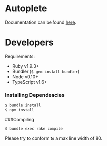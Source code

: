 # Autoplete
Documentation can be found
[here](https://docs.matthin.com/autoplete/current/index.html).

# Developers
Requirements:
* Ruby v1.9.3+
* Bundler (`$ gem install bundler`)
* Node v0.10+
* TypeScript v1.6+

### Installing Dependencies
```bash
$ bundle install
$ npm install
```

###Compiling
```bash
$ bundle exec rake compile
```

Please try to conform to a max line width of 80.


